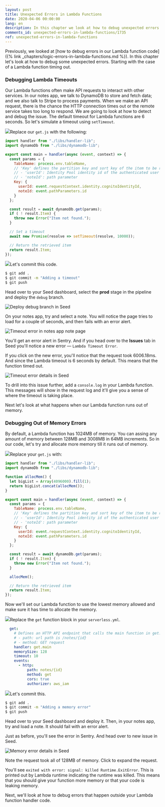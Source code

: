 ```yaml
---
layout: post
title: Unexpected Errors in Lambda Functions
date: 2020-04-06 00:00:00
lang: en
description: In this chapter we look at how to debug unexpected errors in your Lambda functions for your Serverless app. These errors include timeout errors and when your Lambda function runs out of memory. 
comments_id: unexpected-errors-in-lambda-functions/1735
ref: unexpected-errors-in-lambda-functions
---
```


Previously, we looked at [how to debug errors in our Lambda function code]({% link _chapters/logic-errors-in-lambda-functions.md %}). In this chapter let's look at how to debug some unexpected errors. Starting with the case of a Lambda function timing out.

### Debugging Lambda Timeouts

Our Lambda functions often make API requests to interact with other services. In our notes app, we talk to DynamoDB to store and fetch data; and we also talk to Stripe to process payments. When we make an API request, there is the chance the HTTP connection times out or the remote service takes too long to respond. We are going to look at how to detect and debug the issue. The default timeout for Lambda functions are 6 seconds. So let's simulate a timeout using `setTimeout`.

<img class="code-marker" src="/assets/s.png" />Replace our `get.js` with the following:

``` javascript
import handler from "./libs/handler-lib";
import dynamoDb from "./libs/dynamodb-lib";

export const main = handler(async (event, context) => {
  const params = {
    TableName: process.env.tableName,
    // 'Key' defines the partition key and sort key of the item to be retrieved
    // - 'userId': Identity Pool identity id of the authenticated user
    // - 'noteId': path parameter
    Key: {
      userId: event.requestContext.identity.cognitoIdentityId,
      noteId: event.pathParameters.id
    }
  };

  const result = await dynamoDb.get(params);
  if ( ! result.Item) {
    throw new Error("Item not found.");
  }

  // Set a timeout
  await new Promise(resolve => setTimeout(resolve, 10000));

  // Return the retrieved item
  return result.Item;
});
```

<img class="code-marker" src="/assets/s.png" />Let's commit this code.

``` bash
$ git add .
$ git commit -m "Adding a timeout"
$ git push
```

Head over to your Seed dashboard, select the **prod** stage in the pipeline and deploy the `debug` branch.

![Deploy debug branch in Seed](/assets/monitor-debug-errors/deploy-debug-branch-in-seed.png)

On your notes app, try and select a note. You will notice the page tries to load for a couple of seconds, and then fails with an error alert.

![Timeout error in notes app note page](/assets/monitor-debug-errors/timeout-error-in-notes-app-note-page.png)

You'll get an error alert in Sentry. And if you head over to the **Issues** tab in Seed you'll notice a new error — `Lambda Timeout Error`.

If you click on the new error, you'll notice that the request took 6006.18ms. And since the Lambda timeout is 6 seconds by default. This means that the function timed out.

![Timeout error details in Seed](/assets/monitor-debug-errors/timeout-error-details-in-seed.png)

To drill into this issue further, add a `console.log` in your Lambda function. This messages will show in the request log and it'll give you a sense of where the timeout is taking place.

Next let's look at what happens when our Lambda function runs out of memory.

### Debugging Out of Memory Errors

By default, a Lambda function has 1024MB of memory. You can assing any amount of memory between 128MB and 3008MB in 64MB increments. So in our code, let's try and allocate more memory till it runs out of memory.

<img class="code-marker" src="/assets/s.png" />Replace your `get.js` with:

``` javascript
import handler from "./libs/handler-lib";
import dynamoDb from "./libs/dynamodb-lib";

function allocMem() {
  let bigList = Array(4096000).fill(1);
  return bigList.concat(allocMem());
}

export const main = handler(async (event, context) => {
  const params = {
    TableName: process.env.tableName,
    // 'Key' defines the partition key and sort key of the item to be retrieved
    // - 'userId': Identity Pool identity id of the authenticated user
    // - 'noteId': path parameter
    Key: {
      userId: event.requestContext.identity.cognitoIdentityId,
      noteId: event.pathParameters.id
    }
  };

  const result = await dynamoDb.get(params);
  if ( ! result.Item) {
    throw new Error("Item not found.");
  }

  allocMem();

  // Return the retrieved item
  return result.Item;
});
```

Now we'll set our Lambda function to use the lowest memory allowed and make sure it has time to allocate the memory.

<img class="code-marker" src="/assets/s.png" />Replace the `get` function block in your `serverless.yml`.

``` yml
  get:
    # Defines an HTTP API endpoint that calls the main function in get.js
    # - path: url path is /notes/{id}
    # - method: GET request
    handler: get.main
    memorySize: 128
    timeout: 10
    events:
      - http:
          path: notes/{id}
          method: get
          cors: true
          authorizer: aws_iam
```

<img class="code-marker" src="/assets/s.png" />Let's commit this.

``` bash
$ git add .
$ git commit -m "Adding a memory error"
$ git push
```

Head over to your Seed dashboard and deploy it. Then, in your notes app, try and load a note. It should fail with an error alert.

Just as before, you'll see the error in Sentry. And head over to new issue in Seed.

![Memory error details in Seed](/assets/monitor-debug-errors/memory-error-details-in-seed.png)

Note the request took all of 128MB of memory. Click to expand the request.

You'll see `exited with error: signal: killed Runtime.ExitError`. This is printed out by Lambda runtime indicating the runtime was killed. This means that you should give your function more memory or that your code is leaking memory.

Next, we'll look at how to debug errors that happen outside your Lambda function handler code.
